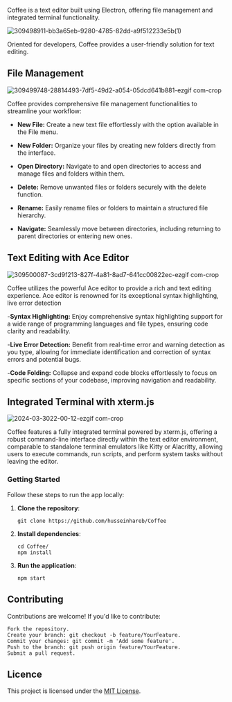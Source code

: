 Coffee is a  text editor built using Electron, offering  file management and integrated terminal functionality. 

![309498911-bb3a65eb-9280-4785-82dd-a9f512233e5b(1)](https://github.com/husseinhareb/Coffee/assets/88323940/18a0e185-028f-477b-ac7c-8e6d41793e30)


Oriented for developers, Coffee provides a user-friendly solution for text editing.


## File Management
![309499748-28814493-7df5-49d2-a054-05dcd641b881-ezgif com-crop](https://github.com/husseinhareb/Coffee/assets/88323940/25846f3e-c547-46d1-a2e2-0189e3008d8d)



Coffee provides comprehensive file management functionalities to streamline your workflow:

- **New File:** Create a new text file effortlessly with the option available in the File menu.

- **New Folder:** Organize your files by creating new folders directly from the interface.

- **Open Directory:** Navigate to and open directories to access and manage files and folders within them.

- **Delete:** Remove unwanted files or folders securely with the delete function.

- **Rename:** Easily rename files or folders to maintain a structured file hierarchy.

- **Navigate:** Seamlessly move between directories, including returning to parent directories or entering new ones.

## Text Editing with Ace Editor

![309500087-3cd9f213-827f-4a81-8ad7-641cc00822ec-ezgif com-crop](https://github.com/husseinhareb/Coffee/assets/88323940/3c0b104c-e691-49d6-b535-59d427d0314c)



Coffee utilizes the powerful Ace editor to provide a rich and  text editing experience. Ace editor is renowned for its exceptional syntax highlighting, live error detection

-**Syntax Highlighting:** Enjoy comprehensive syntax highlighting support for a wide range of programming languages and file types, ensuring code clarity and readability.

-**Live Error Detection:** Benefit from real-time error and warning detection as you type, allowing for immediate identification and correction of syntax errors and potential bugs.

-**Code Folding:** Collapse and expand code blocks effortlessly to focus on specific sections of your codebase, improving navigation and readability.


## Integrated Terminal with xterm.js
![2024-03-3022-00-12-ezgif com-crop](https://github.com/husseinhareb/Coffee/assets/88323940/a1670fe1-21b4-4261-a73c-da4924fef378)

Coffee features a fully integrated terminal powered by xterm.js,
offering a robust command-line interface directly within the text editor environment,
comparable to standalone terminal emulators like Kitty or Alacritty,
allowing users to execute commands, run scripts, and perform system tasks without leaving the editor.



### Getting Started



Follow these steps to run the app locally:

1. **Clone the repository**:

    ```
    git clone https://github.com/husseinhareb/Coffee
    ```

2. **Install dependencies**:

    ```
    cd Coffee/
    npm install
    ```

3. **Run the application**:

    ```
    npm start
    ```

## Contributing

Contributions are welcome! If you'd like to contribute:

    Fork the repository.
    Create your branch: git checkout -b feature/YourFeature.
    Commit your changes: git commit -m 'Add some feature'.
    Push to the branch: git push origin feature/YourFeature.
    Submit a pull request.

## Licence

This project is licensed under the [MIT License](https://github.com/husseinhareb/Coffee/blob/master/LICENSE).

